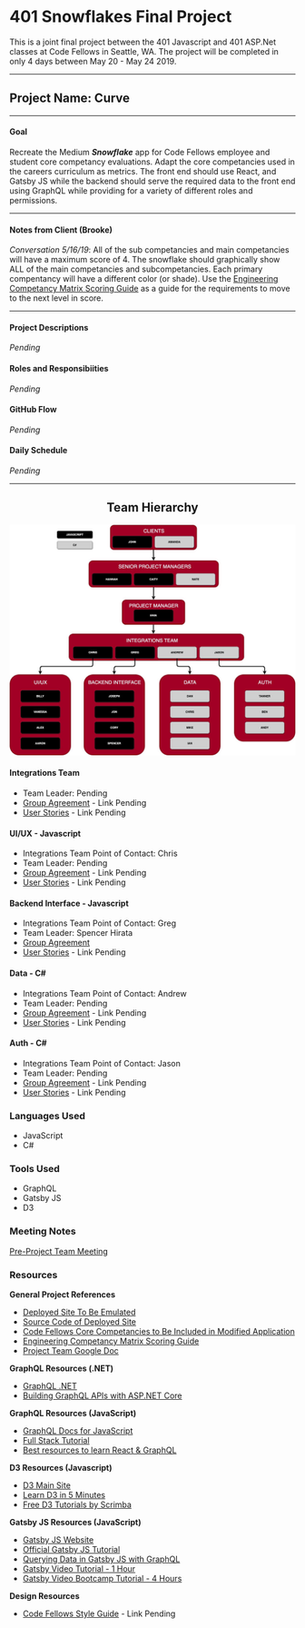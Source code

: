 # 401 Snowflakes Final Project
This is a joint final project between the 401 Javascript and 401 ASP.Net classes at Code Fellows in Seattle, WA. The project will be completed in only 4 days between May 20 - May 24 2019.

---
## Project Name: Curve
---
#### Goal
Recreate the Medium **_Snowflake_** app for Code Fellows employee and student core competancy evaluations. Adapt the core competancies used in the careers curriculum as metrics. The front end should use React, and Gatsby JS while the backend should serve the required data to the front end using GraphQL while providing for a variety of different roles and permissions.

---

#### Notes from Client (Brooke)
_Conversation 5/16/19_: All of the sub competancies and main competancies will have a maximum score of 4. The snowflake should graphically show ALL of the main competancies and subcompetancies. Each primary compentancy will have a different color (or shade). Use the [Engineering Competancy Matrix Scoring Guide](https://docs.google.com/spreadsheets/d/131XZCEb8LoXqy79WWrhCX4sBnGhCM1nAIz4feFZJsEo/edit#gid=0) as a guide for the requirements to move to the next level in score.

---

#### Project Descriptions
_Pending_

#### Roles and Responsibiities
_Pending_

#### GitHub Flow
_Pending_

#### Daily Schedule
_Pending_

---

<h2 align="center">Team Hierarchy</h2>
<p align="center">
<img src="./assets/teams.jpg" />
</p>

#### Integrations Team
* Team Leader: Pending
* [Group Agreement]() - Link Pending
* [User Stories]() - Link Pending
#### UI/UX - Javascript
* Integrations Team Point of Contact: Chris
* Team Leader: Pending
* [Group Agreement]() - Link Pending
* [User Stories]() - Link Pending
#### Backend Interface - Javascript
* Integrations Team Point of Contact: Greg
* Team Leader: Spencer Hirata
* [Group Agreement](https://docs.google.com/document/d/1zHWas520gGabNYsYsWhnB7dGbvR6hwNa1sw3Oxc140w/edit)
* [User Stories]() - Link Pending
#### Data - C#
* Integrations Team Point of Contact: Andrew
* Team Leader: Pending
* [Group Agreement]() - Link Pending
* [User Stories]() - Link Pending
#### Auth - C#
* Integrations Team Point of Contact: Jason
* Team Leader: Pending
* [Group Agreement]() - Link Pending
* [User Stories]() - Link Pending

### Languages Used
* JavaScript
* C#

### Tools Used
* GraphQL
* Gatsby JS
* D3

### Meeting Notes
[Pre-Project Team Meeting](./meeting-notes/pre-project-team-meeting-051619.pdf)
### Resources
**General Project References**
  * [Deployed Site To Be Emulated](https://snowflake.medium.com/#1,2,3,2,4,1,1,4,3,2,0,4,2,2,3,0,Cersei%20Lannister,Staff%20Engineer)
  * [Source Code of Deployed Site](https://github.com/Medium/snowflake)
  * [Code Fellows Core Competancies to Be Included in Modified Application](https://codefellows.github.io/common_curriculum/career_coaching/Professional_Competencies)
  * [Engineering Competancy Matrix Scoring Guide](https://docs.google.com/spreadsheets/d/131XZCEb8LoXqy79WWrhCX4sBnGhCM1nAIz4feFZJsEo/edit#gid=0)
  * [Project Team Google Doc](https://docs.google.com/spreadsheets/d/1CzgWm-3V0Jk-84M-uYPgu6QCUdVDnjP8DKf4bb2aTeM/edit?usp=sharing)

**GraphQL Resources (.NET)**
  * [GraphQL .NET](https://graphql-dotnet.github.io/docs/getting-started/introduction/)
  * [Building GraphQL APIs with ASP.NET Core](https://medium.com/volosoft/building-graphql-apis-with-asp-net-core-419b32a5305b)

**GraphQL Resources (JavaScript)**
  * [GraphQL Docs for JavaScript](https://graphql.org/code/#javascript)
  * [Full Stack Tutorial](https://www.howtographql.com/)
  * [Best resources to learn React & GraphQL](https://dev.to/robmatyszewski/best-resources-to-learn-react-graphql-5dkk)

**D3 Resources (Javascript)**
  * [D3 Main Site](https://d3js.org/)
  * [Learn D3 in 5 Minutes](https://medium.freecodecamp.org/learn-d3-js-in-5-minutes-c5ec29fb0725)
  * [Free D3 Tutorials by Scrimba](https://scrimba.com/g/gd3js)

**Gatsby JS Resources (JavaScript)**
  * [Gatsby JS Website](https://www.gatsbyjs.org/)
  * [Official Gatsby JS Tutorial](https://www.gatsbyjs.org/tutorial/)
  * [Querying Data in Gatsby JS with GraphQL](https://www.gatsbyjs.org/docs/querying-with-graphql/)
  * [Gatsby Video Tutorial - 1 Hour](https://www.youtube.com/watch?v=6YhqQ2ZW1sc)
  * [Gatsby Video Bootcamp Tutorial - 4 Hours](https://www.youtube.com/watch?v=8t0vNu2fCCM)

**Design Resources**
  * [Code Fellows Style Guide]() - Link Pending
